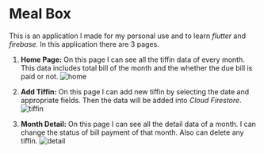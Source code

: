 # Meal Box

This is an application I made for my personal use and to learn *flutter* and *firebase*.
In this application there are 3 pages.
1. **Home Page:** 
On this page I can see all the tiffin data of every month. This data includes total bill of the month and the whether the due bill is paid or not.
![home](https://user-images.githubusercontent.com/41163758/88882415-8b53dd80-d24f-11ea-970f-b75c072465e3.jpg)


2. **Add Tiffin:**
On this page I can add new tiffin by selecting the date and appropriate fields. Then the data will be added into *Cloud Firestore*.
![tiffin](https://user-images.githubusercontent.com/41163758/88882417-8bec7400-d24f-11ea-9e45-3bacc08ba914.jpg)


3. **Month Detail:**
On this page I can see all the detail data of a month. I can change the status of bill payment of that month. Also can delete any tiffin.
![detail](https://user-images.githubusercontent.com/41163758/88882409-88f18380-d24f-11ea-8ee6-b870b1a2f5a9.jpg)
